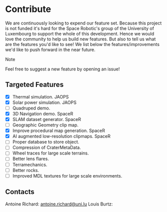 # Contribute

We are continuously looking to expend our feature set. Because this project is not funded it's hard for the Space Robotic's group of the University of Luxembourg to support the whole of this development. Hence we would love the community to help us build new features. But also to tell us what are the features you'd like to see! We list below the features/improvements we'd like to push forward in the near future.

> [!Note]
> Feel free to suggest a new feature by opening an issue!


## Targeted Features

- [x] Thermal simulation. JAOPS
- [x] Solar power simulation. JAOPS
- [ ] Quadruped demo.
- [x] 3D Navigation demo. SpaceR
- [x] SLAM dataset generator. SpaceR
- [ ] Geographic Geometry clip map.
- [x] Improve procedural map generation. SpaceR
- [x] AI augmented low-resolution clipmaps. SpaceR
- [ ] Proper database to store object.
- [ ] Compression of CraterMetaData.
- [ ] Wheel traces for large scale terrains.
- [ ] Better lens flares.
- [ ] Terramechanics.
- [ ] Better rocks.
- [ ] Improved MDL textures for large scale environments.

## Contacts

Antoine Richard: antoine.richard@uni.lu
Louis Burtz: 

